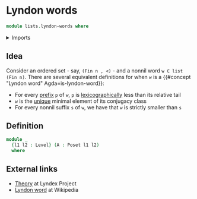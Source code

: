 # Lyndon words

```agda
module lists.lyndon-words where
```

<details><summary>Imports</summary>

```agda
open import foundation.universe-levels

open import order-theory.posets

open import lists.lexicographic-orders
open import lists.lists
open import lists.conjugacy-classes-lists
open import lists.prefixes-lists
```

</details>

## Idea

Consider an ordered set - say, `(Fin n , <)` - and a nonnil word
`w ∈ list (Fin n)`. There are several equivalent definitions for when `w` is a
{{#concept "Lyndon word" Agda=is-lyndon-word}}:

- For every [prefix](lists.prefixes-lists.md) `p` of `w`, `p` is
  [lexicographically](lists.lexicographic-orders.md) less than its relative tail
- `w` is the [unique](foundation-core.contractible-types.md) minimal element of
  its conjugacy class
- For every nonnil suffix `s` of `w`, we have that `w` is strictly smaller than
  `s`

## Definition

```agda
module _
  {l1 l2 : Level} (A : Poset l1 l2)
  where
```

## External links

- [Theory](https://www.lyndex.org/theory.php) at Lyndex Project
- [Lyndon word](https://en.wikipedia.org/wiki/Lyndon_word) at Wikipedia
